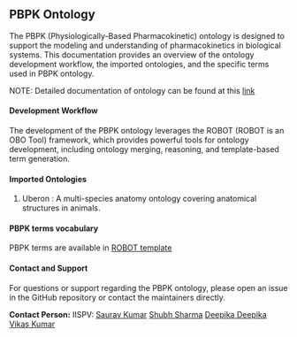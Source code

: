 ## PBPK Ontology

The PBPK (Physiologically-Based Pharmacokinetic) ontology is designed to support the modeling and understanding of pharmacokinetics in biological systems. This documentation provides an overview of the ontology development workflow, the imported ontologies, and the specific terms used in PBPK ontology.

NOTE: Detailed documentation of ontology can be found at this [link](https://insilicovida-research-lab.github.io/pbpko/)

#### Development Workflow

The development of the PBPK ontology leverages the ROBOT (ROBOT is an OBO Tool) framework, which provides powerful tools for ontology development, including ontology merging, reasoning, and template-based term generation.

#### Imported Ontologies

1. Uberon : A multi-species anatomy ontology covering anatomical structures in animals.

#### PBPK terms vocabulary

PBPK terms are available in [ROBOT template](https://github.com/InSilicoVida-Research-Lab/pbpko/tree/main/Robot/templates)

#### Contact and Support

For questions or support regarding the PBPK ontology, please open an issue in the GitHub repository or contact the maintainers directly.

**Contact Person:** 
IISPV:
[Saurav Kumar](saurav.kumar@iispv.cat)
[Shubh Sharma](shubh.sharma@estudiants.urv.cat)
[Deepika Deepika](deepika@iispv.cat)
[Vikas Kumar](vikas.kumar@urv.cat)
